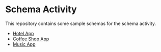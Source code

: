 # Schema Activity

This repository contains some sample schemas for the schema activity.

- [Hotel App](https://github.com/graphqlworkshop/schema-activity/blob/master/hotel.graphql)
- [Coffee Shop App](https://github.com/graphqlworkshop/schema-activity/blob/master/coffee.graphql)
- [Music App](https://github.com/graphqlworkshop/schema-activity/blob/master/music.graphql)
